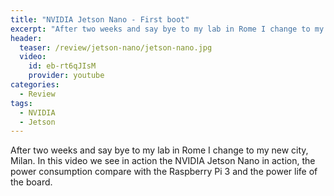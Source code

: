 ```yaml
---
title: "NVIDIA Jetson Nano - First boot"
excerpt: "After two weeks and say bye to my lab in Rome I change to my new city, Milan. In this video we see in action  the NVIDIA Jetson Nano in action, the power consumption compare with the Raspberry Pi 3 and the power life of the board."
header:
  teaser: /review/jetson-nano/jetson-nano.jpg
  video:
    id: eb-rt6qJIsM
    provider: youtube
categories:
  - Review
tags:
  - NVIDIA
  - Jetson
---
```


After two weeks and say bye to my lab in Rome I change to my new city, Milan. In this video we see in action the NVIDIA Jetson Nano in action, the power consumption compare with the Raspberry Pi 3 and the power life of the board.
